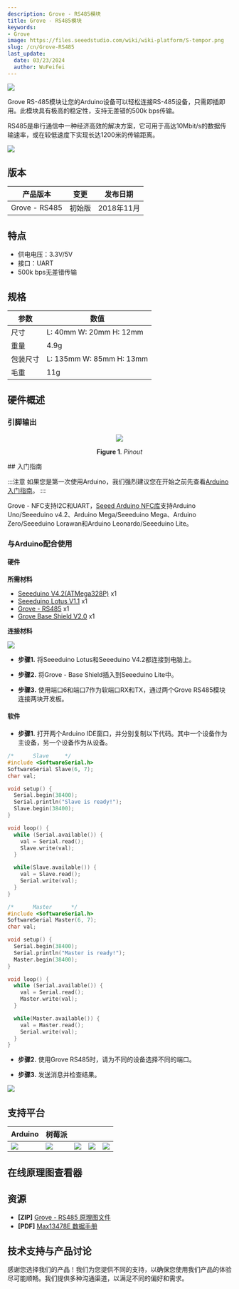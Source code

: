 ```yaml
---
description: Grove - RS485模块
title: Grove - RS485模块
keywords:
- Grove
image: https://files.seeedstudio.com/wiki/wiki-platform/S-tempor.png
slug: /cn/Grove-RS485
last_update:
  date: 03/23/2024
  author: WuFeifei
---
```

<!-- ---
name: Grove - RS485
category: 
bzurl: 
oldwikiname: 
prodimagename: 
surveyurl: 
sku: 103020193
--- -->

![](https://files.seeedstudio.com/wiki/Grove-RS485/img/preview.png)

Grove RS-485模块让您的Arduino设备可以轻松连接RS-485设备，只需即插即用。此模块具有极高的稳定性，支持无差错的500k bps传输。

RS485是串行通信中一种经济高效的解决方案，它可用于高达10Mbit/s的数据传输速率，或在较低速度下实现长达1200米的传输距离。

<p style={{textAlign: 'center'}}><a href="https://www.seeedstudio.com/Grove-RS485-p-2924.html" target="_blank"><img src="https://files.seeedstudio.com/wiki/Seeed-WiKi/docs/images/300px-Get_One_Now_Banner-ragular.png" /></a></p>

## 版本

| 产品版本      | 变更   | 发布日期   |
|------------------|-------------------------------------------------------------------------------------------------------|---------------|
| Grove - RS485 | 初始版 | 2018年11月 |

## 特点

- 供电电压：3.3V/5V
- 接口：UART
- 500k bps无差错传输

## 规格

| 参数     | 数值                     |
|---|---|
| 尺寸     | L: 40mm W: 20mm H: 12mm  |
| 重量     | 4.9g                     |
| 包装尺寸 | L: 135mm W: 85mm H: 13mm |
| 毛重     | 11g                      |

## 硬件概述

### 引脚输出

<div align="center">
<figure>
  <p style={{textAlign: 'center'}}><a href="https://files.seeedstudio.com/wiki/Grove-RS485/img/pinout.jpg" target="_blank"><img src="https://files.seeedstudio.com/wiki/Grove-RS485/img/pinout.jpg" /></a></p>
  <figcaption><b>Figure 1</b>. <i>Pinout</i></figcaption>
</figure>
</div>
## 入门指南

:::注意
如果您是第一次使用Arduino，我们强烈建议您在开始之前先查看[Arduino入门指南](https://wiki.seeedstudio.com/Getting_Started_with_Arduino/)。
:::

Grove - NFC支持I2C和UART，[Seeed Arduino NFC库](https://github.com/Seeed-Studio/Seeed_Arduino_NFC)支持Arduino Uno/Seeeduino v4.2、Arduino Mega/Seeeduino Mega、Arduino Zero/Seeeduino Lorawan和Arduino Leonardo/Seeeduino Lite。

### 与Arduino配合使用

#### 硬件

**所需材料**

- [Seeeduino V4.2(ATMega328P)](https://www.seeedstudio.com/Seeeduino-V4-2-p-2517.html) x1
- [Seeeduino Lotus V1.1](https://www.seeedstudio.com/Seeeduino-Lotus-V1-1-ATMega328-Board-with-Grove-Interface.html) x1
- [Grove - RS485](https://www.seeedstudio.com/Grove-RS485-p-2924.html) x1
- [Grove Base Shield V2.0](https://www.seeedstudio.com/Base-Shield-V2.html) x1

**连接材料**

![](https://files.seeedstudio.com/wiki/Grove-RS485/img/connect.png)

- **步骤1.** 将Seeeduino Lotus和Seeeduino V4.2都连接到电脑上。

- **步骤2.** 将Grove - Base Shield插入到Seeeduino Lite中。
- **步骤3.** 使用端口6和端口7作为软端口RX和TX，通过两个Grove RS485模块连接两块开发板。

#### 软件

- **步骤1.** 打开两个Arduino IDE窗口，并分别复制以下代码。其中一个设备作为主设备，另一个设备作为从设备。

```c++
/*      Slave     */
#include <SoftwareSerial.h>
SoftwareSerial Slave(6, 7);  
char val;

void setup() {
  Serial.begin(38400);   
  Serial.println("Slave is ready!");
  Slave.begin(38400);
}

void loop() {
  while (Serial.available()) {
    val = Serial.read();
    Slave.write(val);
  }

  while(Slave.available()) {
    val = Slave.read();
    Serial.write(val);
  }
}
```

```c++
/*      Master      */
#include <SoftwareSerial.h>
SoftwareSerial Master(6, 7);
char val;

void setup() {
  Serial.begin(38400);   
  Serial.println("Master is ready!");
  Master.begin(38400);
}

void loop() {
  while (Serial.available()) {
    val = Serial.read();
    Master.write(val);
  }

  while(Master.available()) {
    val = Master.read();
    Serial.write(val);
  }
}
```

- **步骤2.** 使用Grove RS485时，请为不同的设备选择不同的端口。

- **步骤3.** 发送消息并检查结果。

![](https://files.seeedstudio.com/wiki/Grove-RS485/img/image.png)

## 支持平台

| Arduino                                                      | 树莓派                                                       |                                                              |                                                              |                                                              |
| ------------------------------------------------------------ | ------------------------------------------------------------ | ------------------------------------------------------------ | ------------------------------------------------------------ | ------------------------------------------------------------ |
| ![](https://files.seeedstudio.com/wiki/wiki_english/docs/images/arduino_logo.jpg) | ![](https://files.seeedstudio.com/wiki/wiki_english/docs/images/raspberry_pi_logo_n.jpg) | ![](https://files.seeedstudio.com/wiki/wiki_english/docs/images/bbg_logo_n.jpg) | ![](https://files.seeedstudio.com/wiki/wiki_english/docs/images/wio_logo_n.jpg) | ![](https://files.seeedstudio.com/wiki/wiki_english/docs/images/linkit_logo_n.jpg) |

## 在线原理图查看器

<div className="altium-ecad-viewer" data-project-src="https://files.seeedstudio.com/wiki/Grove-RS485/res/Grove%20-%20RS485.zip" style={{borderRadius: '0px 0px 4px 4px', height: 500, borderStyle: 'solid', borderWidth: 1, borderColor: 'rgb(241, 241, 241)', overflow: 'hidden', maxWidth: 1280, maxHeight: 700, boxSizing: 'border-box'}}>
</div>

## 资源

- **[ZIP]** [Grove - RS485 原理图文件](https://files.seeedstudio.com/wiki/Grove-RS485/res/Grove%20-%20RS485.zip)
- **[PDF]** [Max13478E 数据手册](https://files.seeedstudio.com/wiki/Grove-RS485/res/Max13478.pdf)

## 技术支持与产品讨论


感谢您选择我们的产品！我们为您提供不同的支持，以确保您使用我们产品的体验尽可能顺畅。我们提供多种沟通渠道，以满足不同的偏好和需求。

<div class="button_tech_support_container">
<a href="https://forum.seeedstudio.com/" class="button_forum"></a> 
<a href="https://www.seeedstudio.com/contacts" class="button_email"></a>
</div>

<div class="button_tech_support_container">
<a href="https://discord.gg/eWkprNDMU7" class="button_discord"></a> 
<a href="https://github.com/Seeed-Studio/wiki-documents/discussions/69" class="button_discussion"></a>
</div>

